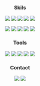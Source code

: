 <div align="center">

### Skils

<p>
  <img src="https://img.shields.io/badge/Java-007396?style=flat-square&logo=Java&logoColor=white"/>
  <img src="https://img.shields.io/badge/Spring%20Boot-6DB33F?style=flat-square&logo=Spring%20Boot&logoColor=white"/>
  <img src="https://img.shields.io/badge/JUnit5-25A162?style=flat-square&logo=JUnit5&logoColor=white"/>
  <img src="https://img.shields.io/badge/Hibernate-59666C?style=flat-square&logo=Hibernate&logoColor=white"/>
  <img src="https://img.shields.io/badge/QueryDSL-3394D7?style=flat-square"/>
</p>
<p>
  <img src="https://img.shields.io/badge/MariaDB-003545?style=flat-square&logo=MariaDB&logoColor=white"/>
  <img src="https://img.shields.io/badge/Mysql-4479A1?style=flat-square&amp;logo=Mysql&amp;logoColor=white">
  <img src="https://img.shields.io/badge/RabbitMQ-FF6600?style=flat-square&logo=RabbitMQ&logoColor=white"/>
  <img src="https://img.shields.io/badge/Redis-DC382D?style=flat-square&logo=Redis&logoColor=white"/>
  <img src="https://img.shields.io/badge/Jenkins-D24939?style=flat-square&logo=Jenkins&logoColor=white"/>
</p>

### Tools

<p>
  <img src="https://camo.githubusercontent.com/75f0e419d4a5386c2c21969c5dd6fd319c92720da9bf75577e2416de095c3496/68747470733a2f2f696d672e736869656c64732e696f2f62616467652f496e74656c6c694a2d3030303030303f7374796c653d666c61742d737175617265266c6f676f3d496e74656c6c694a25323049444541266c6f676f436f6c6f723d7768697465" data-canonical-src="https://img.shields.io/badge/IntelliJ-000000?style=flat-square&amp;logo=IntelliJ%20IDEA&amp;logoColor=white" style="max-width: 100%;">
  <img src="https://camo.githubusercontent.com/b4383fc5b3b12f73ed4f3cccfeae279485b106794e0cb7b93048ccfa260c3397/68747470733a2f2f696d672e736869656c64732e696f2f62616467652f4d6176656e2d4337314133363f7374796c653d666c61742d737175617265266c6f676f3d4170616368652532304d6176656e266c6f676f436f6c6f723d7768697465" data-canonical-src="https://img.shields.io/badge/Maven-C71A36?style=flat-square&amp;logo=Apache%20Maven&amp;logoColor=white" style="max-width: 100%;">
  <img src="https://img.shields.io/badge/Gradle-02303A?style=flat-square&logo=Gradle&logoColor=white"/>
  <img src="https://img.shields.io/badge/Git-F05032?style=flat-square&logo=Git&logoColor=white"/>
  <img src="https://img.shields.io/badge/Slack-4A154B?style=flat-square&logo=Slack&logoColor=white"/>
</p>

### Contact

<p>
  <a href="https://gmoon92.github.io" target="_blank"><img src="https://img.shields.io/badge/Blog-DD0B78?style=flat-square&logo=GitHub%20Sponsors&logoColor=white"/></a>
  <a href="mailto:gmoon0929@gmail.com" target="_blank"><img src="https://img.shields.io/badge/Gmail-EA4335?style=flat-square&logo=Gmail&logoColor=white"/></a>
</p>

</div>
